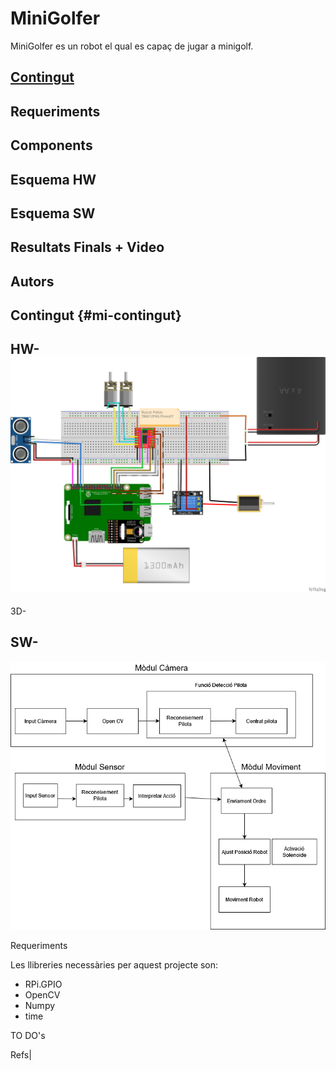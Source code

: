 # MiniGolfer
MiniGolfer es un robot el qual es capaç de jugar a minigolf.

## [Contingut](#mi-contingut)
## Requeriments
## Components
## Esquema HW
## Esquema SW
## Resultats Finals + Video 
## Autors

## Contingut {#mi-contingut}

## HW-![MiniGolfer Hardware Diagram](./HW/MiniGolfer_HW.png)
3D-

## SW-
![Architecture MINIGOLFER](ASW/ArquitecturaSW.png)


Requeriments

Les llibreries necessàries per aquest projecte son:


- RPi.GPIO
- OpenCV
- Numpy
- time



TO DO's

Refs|


